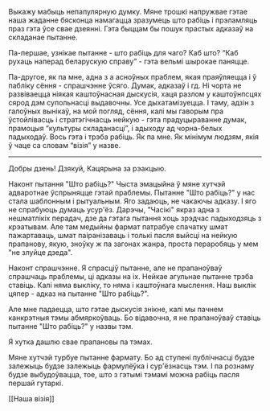 Выкажу мабыць непапулярную думку. Мяне трошкі напружвае гэтае наша жаданне бясконца намагацца зразумець што рабіць і прэламляць праз гэта ўсе свае дзеянні. 
Гэта быццам бы пошук прастых адказаў на складанае пытанне. 

Па-першае, узнікае пытанне - што рабіць для чаго? Каб што? 
“Каб рухаць наперад беларускую справу” - гэта вельмі шырокае паняцце.

Па-другое, як па мне, адна з а
асноўных праблем, якая праяўляецца і ў пабліку сёння - спрашчэнне ўсяго. Думак, адказаў і гд. Ні чорта не развіваецца ніякая каштоўнасная дыскусія, хаця разлом у каштоўнпсцях сярод дэм супольнасці выдавочны. Усе дыхатамізуецца. 
І таму, адзін з галоўных вынікаў, на мой погляд, сёння, калі мы гаворым пра ўстойлівасць і стратэгічнасць нейкую - гэта прадуцыраванне думак, прамоцыя “культуры складанасці”, і адыходу ад чорна-белых падыходаў. Вось гэта і трэба рабіць. Як па мне. Як мінімум людзям, якія ў чаце са словам “візія” у назве.

----

Добры дзень! Дзякуй, Кацярына за рэакцыю.

Наконт пытання "Што рабіць?"
Чыста эмацыйна ў мяне хутчэй адваротнае ўспрыняцце гэтай праблемы. Пытанне "Што рабіць?" у нас стала шаблонным і рытуальным. Яго задаюць, не чакаючы адказу. І яго не спрабуюць думаць усур'ёз.
Дарэчы, "Часікі" якраз адна з нешматлікіх перадач, дзе да гэтага пытання хоць зрэдчас падыходзяць з крэатывам. Але там медыйны фармат патрабуе спачатку шмат пажартаваць, шмат паіранізаваць і толькі пасля выйсці на нейкую прапанову, якую, зноўку ж па загонах жанра, проста пераробяць у мем "не злуйце дзеда".

Наконт спрашчэнне.
Я спрасціў пытанне, але не прапаноўваў спрашчаць праблемы, ці адказы на іх. Нейкае агульнае пытанне трэба ставіць. Калі няма выкліку, то няма і каштоўнага мыслення. Наш выклік цяпер - адказ на пытанне "Што рабіць?".

Але мне падаецца, што гэтае дыскусія знікне, калі мы пачнем канкрэтныя тэмы абмяркоўваць. Бо відавочна, я не прапаноўваў ставіць пытанне "Што рабіць?" у назвы тэм.

Я хутка дашлю свае прапановы па тэмах.

Мяне хутчэй турбуе пытанне фармату. Бо ад ступені публічнасці будзе залежыць будзе залежыць фармулёўка і сур'ёзнасць тэм. І па рознаму будзе выбудоўвацца, тое, што з гэтымі тэмамі можна рабіць пасля першай гутаркі. 


[[Наша візія]]
